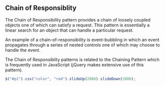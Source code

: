 ## Chain of Responsiblity
The Chain of Responsibility pattern provides a chain of loosely coupled objects one of which can satisfy a request. This pattern is essentially a linear search for an object that can handle a particular request.

An example of a chain-of-responsibility is event-bubbling in which an event propagates through a series of nested controls one of which may choose to handle the event.

The Chain of Responsiblity patterns is related to the Chaining Pattern which is frequently used in JavaScript (jQuery makes extensive use of this pattern).

```javascript
$("#p1").css("color", "red").slideUp(2000).slideDown(2000);
```
